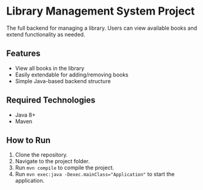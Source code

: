 # Library Management System Project

The full backend for managing a library. Users can view available books and extend functionality as needed.

## Features
- View all books in the library
- Easily extendable for adding/removing books
- Simple Java-based backend structure

## Required Technologies
- Java 8+
- Maven

## How to Run
1. Clone the repository.
2. Navigate to the project folder.
3. Run `mvn compile` to compile the project.
4. Run `mvn exec:java -Dexec.mainClass="Application"` to start the application.
